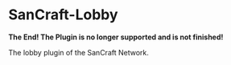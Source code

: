 # SanCraft-Lobby

**The End! The Plugin is no longer supported and is not finished!**

The lobby plugin of the SanCraft Network.
